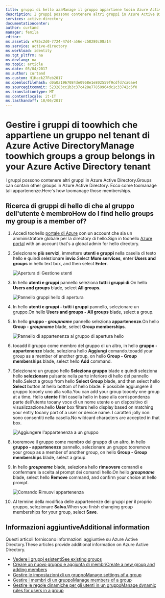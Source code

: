 ```yaml
---
title: gruppi di hello aaaManage il gruppo appartiene tooin Azure Active Directory | Documenti Microsoft
description: I gruppi possono contenere altri gruppi in Azure Active Directory. Ecco come toomanage tali appartenenze.
services: active-directory
documentationcenter: 
author: curtand
manager: femila
editor: 
ms.assetid: e785c2d0-7724-47d4-a56e-c58280c08a14
ms.service: active-directory
ms.workload: identity
ms.tgt_pltfrm: na
ms.devlang: na
ms.topic: article
ms.date: 05/04/2017
ms.author: curtand
ms.custom: H1Hack27Feb2017
ms.openlocfilehash: d0a0a1967084de0968e1e802559f9cdfd7ca6ae4
ms.sourcegitcommit: 523283cc1b3c37c428e77850964dc1c33742c5f0
ms.translationtype: MT
ms.contentlocale: it-IT
ms.lasthandoff: 10/06/2017
---
```

# <a name="manage-toowhich-groups-a-group-belongs-in-your-azure-active-directory-tenant"></a><span data-ttu-id="6b2fc-104">Gestire i gruppi di toowhich che appartiene un gruppo nel tenant di Azure Active Directory</span><span class="sxs-lookup"><span data-stu-id="6b2fc-104">Manage toowhich groups a group belongs in your Azure Active Directory tenant</span></span>
<span data-ttu-id="6b2fc-105">I gruppi possono contenere altri gruppi in Azure Active Directory.</span><span class="sxs-lookup"><span data-stu-id="6b2fc-105">Groups can contain other groups in Azure Active Directory.</span></span> <span data-ttu-id="6b2fc-106">Ecco come toomanage tali appartenenze.</span><span class="sxs-lookup"><span data-stu-id="6b2fc-106">Here's how toomanage those memberships.</span></span>

## <a name="how-do-i-find-hello-groups-my-group-is-a-member-of"></a><span data-ttu-id="6b2fc-107">Ricerca di gruppi di hello di che al gruppo dell'utente è membro</span><span class="sxs-lookup"><span data-stu-id="6b2fc-107">How do I find hello groups my group is a member of?</span></span>
1. <span data-ttu-id="6b2fc-108">Accedi toohello [portale di Azure](https://portal.azure.com) con un account che sia un amministratore globale per la directory di hello.</span><span class="sxs-lookup"><span data-stu-id="6b2fc-108">Sign in toohello [Azure portal](https://portal.azure.com) with an account that's a global admin for hello directory.</span></span>
2. <span data-ttu-id="6b2fc-109">Selezionare **più servizi**, immettere **utenti e gruppi** nella casella di testo hello e quindi selezionare **invio**.</span><span class="sxs-lookup"><span data-stu-id="6b2fc-109">Select **More services**, enter **Users and groups** in hello text box, and then select **Enter**.</span></span>

   ![Apertura di Gestione utenti](./media/active-directory-groups-membership-azure-portal/search-user-management.png)
3. <span data-ttu-id="6b2fc-111">In hello **utenti e gruppi** pannello seleziona **tutti i gruppi di**.</span><span class="sxs-lookup"><span data-stu-id="6b2fc-111">On hello **Users and groups** blade, select **All groups**.</span></span>

   ![Pannello gruppi hello di apertura](./media/active-directory-groups-membership-azure-portal/view-groups-blade.png)
4. <span data-ttu-id="6b2fc-113">In hello **utenti e gruppi - tutti i gruppi** pannello, selezionare un gruppo.</span><span class="sxs-lookup"><span data-stu-id="6b2fc-113">On hello **Users and groups - All groups** blade, select a group.</span></span>
5. <span data-ttu-id="6b2fc-114">In hello **gruppo - *groupname***  pannello seleziona **appartenenze**.</span><span class="sxs-lookup"><span data-stu-id="6b2fc-114">On hello **Group - *groupname*** blade, select **Group memberships**.</span></span>

   ![Pannello di appartenenza al gruppo di apertura hello](./media/active-directory-groups-membership-azure-portal/group-membership-blade.png)
6. <span data-ttu-id="6b2fc-116">tooadd il gruppo come membro del gruppo di un altro, in hello **gruppo - appartenenze** blade, seleziona hello **Aggiungi** comando.</span><span class="sxs-lookup"><span data-stu-id="6b2fc-116">tooadd your group as a member of another group, on hello **Group - Group memberships** blade, select hello **Add** command.</span></span>
7. <span data-ttu-id="6b2fc-117">Selezionare un gruppo hello **Seleziona gruppo** blade e quindi seleziona hello **selezionare** pulsante nella parte inferiore di hello del pannello hello.</span><span class="sxs-lookup"><span data-stu-id="6b2fc-117">Select a group from hello **Select Group** blade, and then select hello **Select** button at hello bottom of hello blade.</span></span> <span data-ttu-id="6b2fc-118">È possibile aggiungere il gruppo tooonly uno alla volta.</span><span class="sxs-lookup"><span data-stu-id="6b2fc-118">You can add your group tooonly one group at a time.</span></span> <span data-ttu-id="6b2fc-119">Hello **utente** filtri casella hello in base alla corrispondenza parte dell'utente tooany voce di un nome utente o un dispositivo di visualizzazione.</span><span class="sxs-lookup"><span data-stu-id="6b2fc-119">hello **User** box filters hello display based on matching your entry tooany part of a user or device name.</span></span> <span data-ttu-id="6b2fc-120">I caratteri jolly non sono consentiti nella casella.</span><span class="sxs-lookup"><span data-stu-id="6b2fc-120">No wildcard characters are accepted in that box.</span></span>

   ![Aggiungere l'appartenenza a un gruppo](./media/active-directory-groups-membership-azure-portal/add-group-membership.png)
8. <span data-ttu-id="6b2fc-122">tooremove il gruppo come membro del gruppo di un altro, in hello **gruppo - appartenenze** pannello, selezionare un gruppo.</span><span class="sxs-lookup"><span data-stu-id="6b2fc-122">tooremove your group as a member of another group, on hello **Group - Group memberships** blade, select a group.</span></span>
9. <span data-ttu-id="6b2fc-123">In hello ***groupname*** blade, seleziona hello **rimuovere** comandi e confermare la scelta al prompt dei comandi hello.</span><span class="sxs-lookup"><span data-stu-id="6b2fc-123">On hello ***groupname*** blade, select hello **Remove** command, and confirm your choice at hello prompt.</span></span>

   ![Comando Rimuovi appartenenza](./media/active-directory-groups-membership-azure-portal/remove-group-membership.png)
10. <span data-ttu-id="6b2fc-125">Al termine della modifica delle appartenenze dei gruppi per il proprio gruppo, selezionare **Salva**.</span><span class="sxs-lookup"><span data-stu-id="6b2fc-125">When you finish changing group memberships for your group, select **Save**.</span></span>

## <a name="additional-information"></a><span data-ttu-id="6b2fc-126">Informazioni aggiuntive</span><span class="sxs-lookup"><span data-stu-id="6b2fc-126">Additional information</span></span>
<span data-ttu-id="6b2fc-127">Questi articoli forniscono informazioni aggiuntive su Azure Active Directory.</span><span class="sxs-lookup"><span data-stu-id="6b2fc-127">These articles provide additional information on Azure Active Directory.</span></span>

* [<span data-ttu-id="6b2fc-128">Vedere i gruppi esistenti</span><span class="sxs-lookup"><span data-stu-id="6b2fc-128">See existing groups</span></span>](active-directory-groups-view-azure-portal.md)
* [<span data-ttu-id="6b2fc-129">Creare un nuovo gruppo e aggiunta di membri</span><span class="sxs-lookup"><span data-stu-id="6b2fc-129">Create a new group and adding members</span></span>](active-directory-groups-create-azure-portal.md)
* [<span data-ttu-id="6b2fc-130">Gestire le impostazioni di un gruppo</span><span class="sxs-lookup"><span data-stu-id="6b2fc-130">Manage settings of a group</span></span>](active-directory-groups-settings-azure-portal.md)
* [<span data-ttu-id="6b2fc-131">Gestire i membri di un gruppo</span><span class="sxs-lookup"><span data-stu-id="6b2fc-131">Manage members of a group</span></span>](active-directory-groups-members-azure-portal.md)
* [<span data-ttu-id="6b2fc-132">Gestire le regole dinamiche per gli utenti in un gruppo</span><span class="sxs-lookup"><span data-stu-id="6b2fc-132">Manage dynamic rules for users in a group</span></span>](active-directory-groups-dynamic-membership-azure-portal.md)
